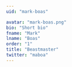 ```yaml
---
uid: "mark-boas"

avatar: "mark-boas.png"
bio: "Short bio"
fname: "Mark"
lname: "Boas"
order: "1"
title: "Beastmaster"
twitter: "maboa"
---
```


